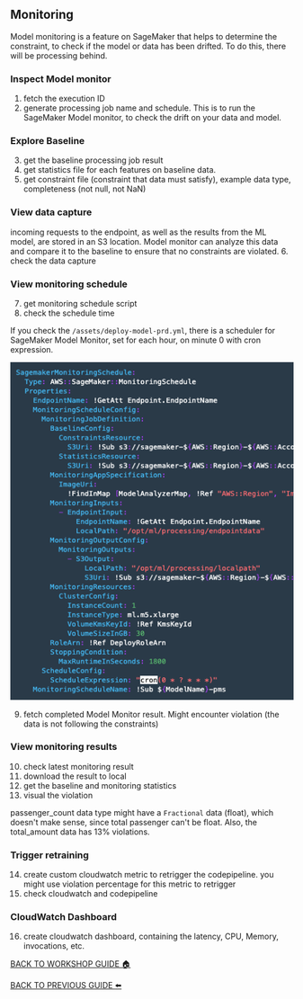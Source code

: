 ## Monitoring

Model monitoring is a feature on SageMaker that helps to determine the constraint, to check if the model or data has been drifted. To do this, there will be processing behind.

### Inspect Model monitor
1. fetch the execution ID
2. generate processing job name and schedule. This is to run the SageMaker Model monitor, to check the drift on your data and model.

### Explore Baseline
3. get the baseline processing job result
4. get statistics file for each features on baseline data.
5. get constraint file (constraint that data must satisfy), example data type, completeness (not null, not NaN)

### View data capture
incoming requests to the endpoint, as well as the results from the ML model, are stored in an S3 location. Model monitor can analyze this data and compare it to the baseline to ensure that no constraints are violated.
6. check the data capture

### View monitoring schedule
7. get monitoring schedule script
8. check the schedule time

If you check the `/assets/deploy-model-prd.yml`, there is a scheduler for SageMaker Model Monitor, set for each hour, on minute 0 with cron expression.

<img src="../images/Monitor/8.png" alt="drawing"/>


9. fetch completed Model Monitor result. Might encounter violation (the data is not following the constraints)

### View monitoring results
10. check latest monitoring result
11. download the result to local
12. get the baseline and monitoring statistics
13. visual the violation

passenger_count data type might have a `Fractional` data (float), which doesn't make sense, since total passenger can't be float. Also, the total_amount data has 13% violations.


### Trigger retraining
14. create custom cloudwatch metric to retrigger the codepipeline. you might use violation percentage for this metric to retrigger
15. check cloudwatch and codepipeline

### CloudWatch Dashboard
16. create cloudwatch dashboard, containing the latency, CPU, Memory, invocations, etc.

[BACK TO WORKSHOP GUIDE :house:](../README.md)

[BACK TO PREVIOUS GUIDE :arrow_left:](Prod.md)